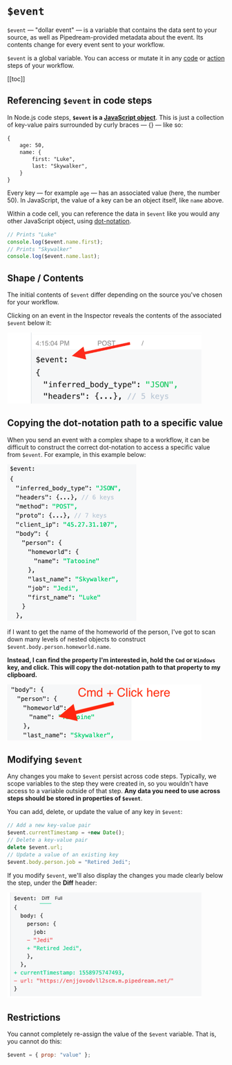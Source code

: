 # `$event`

`$event` — "dollar event" — is a variable that contains the data sent to your source, as well as Pipedream-provided metadata about the event. Its contents change for every event sent to your workflow.

`$event` is a global variable. You can access or mutate it in any [code](/notebook/code/) or [action](/notebook/actions/) steps of your workflow.

[[toc]]

## Referencing `$event` in code steps

In Node.js code steps, **`$event` is a [JavaScript object](https://developer.mozilla.org/en-US/docs/Learn/JavaScript/Objects/Basics#Object_basics)**. This is just a collection of key-value pairs surrounded by curly braces — {} — like so:

```
{
    age: 50,
    name: {
        first: "Luke",
        last: "Skywalker",
    }
}
```

Every key — for example `age` — has an associated value (here, the number 50). In JavaScript, the value of a key can be an object itself, like `name` above.

Within a code cell, you can reference the data in `$event` like you would any other JavaScript object, using [dot-notation](https://developer.mozilla.org/en-US/docs/Web/JavaScript/Guide/Working_with_Objects#Objects_and_properties).

```javascript
// Prints "Luke"
console.log($event.name.first);
// Prints "Skywalker"
console.log($event.name.last);
```

## Shape / Contents

The initial contents of `$event` differ depending on the source you've chosen for your workflow.

Clicking on an event in the Inspector reveals the contents of the associated `$event` below it:

<div>
<img alt="Dollar event in inspector" width="450" src="./images/dollar-event.png">
</div>

## Copying the dot-notation path to a specific value

When you send an event with a complex shape to a workflow, it can be difficult to construct the correct dot-notation to access a specific value from `$event`. For example, in this example below:

<div>
<img alt="Complex dollar event" src="./images/complex-dollar-event.png">
</div>

if I want to get the name of the homeworld of the person, I've got to scan down many levels of nested objects to construct `$event.body.person.homeworld.name`.

**Instead, I can find the property I'm interested in, hold the `Cmd` or `Windows` key, and click. This will copy the dot-notation path to that property to my clipboard.**

<div>
<img alt="Cmd click to get dot-notation" src="./images/cmd-click-to-get-path.png">
</div>

## Modifying `$event`

Any changes you make to `$event` persist across code steps. Typically, we scope variables to the step they were created in, so you wouldn't have access to a variable outside of that step. **Any data you need to use across steps should be stored in properties of `$event`**.

You can add, delete, or update the value of any key in `$event`:

```javascript
// Add a new key-value pair
$event.currentTimestamp = +new Date();
// Delete a key-value pair
delete $event.url;
// Update a value of an existing key
$event.body.person.job = "Retired Jedi";
```

If you modify `$event`, we'll also display the changes you made clearly below the step, under the **Diff** header:

<div>
<img alt="Dollar event diff" width="450" src="./images/diff.png">
</div>

## Restrictions

You cannot completely re-assign the value of the `$event` variable. That is, you cannot do this:

```javascript
$event = { prop: "value" };
```

<Footer />
